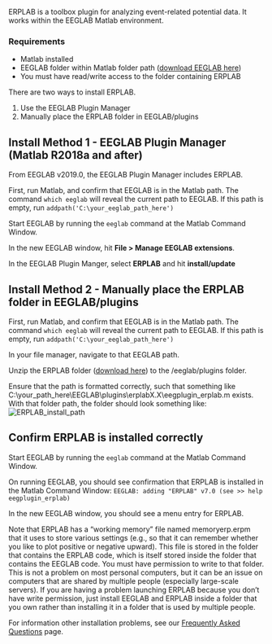 ERPLAB is a toolbox plugin for analyzing event-related potential data. It works within the EEGLAB Matlab environment.

### Requirements

* Matlab installed
* EEGLAB folder within Matlab folder path ([download EEGLAB here](https://sccn.ucsd.edu/eeglab/download.php))
* You must have read/write access to the folder containing ERPLAB


There are two ways to install ERPLAB.
1. Use the EEGLAB Plugin Manager
2. Manually place the ERPLAB folder in EEGLAB/plugins

## Install Method 1 - EEGLAB Plugin Manager (Matlab R2018a and after)

From EEGLAB v2019.0, the EEGLAB Plugin Manager includes ERPLAB.

First, run Matlab, and confirm that EEGLAB is in the Matlab path.
The command
`which eeglab` 
will reveal the current path to EEGLAB.
If this path is empty, run `addpath('C:\your_eeglab_path_here')`

Start EEGLAB by running the `eeglab` command at the Matlab Command Window.

In the new EEGLAB window, hit **File > Manage EEGLAB extensions**.

In the EEGLAB Plugin Manger, select **ERPLAB** and hit **install/update**



## Install Method 2 - Manually place the ERPLAB folder in EEGLAB/plugins

First, run Matlab, and confirm that EEGLAB is in the Matlab path.
The command
`which eeglab` 
will reveal the current path to EEGLAB.
If this path is empty, run `addpath('C:\your_eeglab_path_here')`

In your file manager, navigate to that EEGLAB path.

Unzip the ERPLAB folder ([download here](https://github.com/lucklab/erplab/releases)) to the /eeglab/plugins folder.

Ensure that the path is formatted correctly, such that something like C:\your_path_here\EEGLAB\plugins\erplabX.X\eegplugin_erplab.m exists. With that folder path, the folder should look something like:
![ERPLAB_install_path](https://user-images.githubusercontent.com/5137405/101206988-c82c4880-3624-11eb-8f24-c2e0affcd1f4.png)


## Confirm ERPLAB is installed correctly
Start EEGLAB by running the `eeglab` command at the Matlab Command Window.

On running EEGLAB, you should see confirmation that ERPLAB is installed in the Matlab Command Window:
`EEGLAB: adding "ERPLAB" v7.0 (see >> help eegplugin_erplab)`

In the new EEGLAB window, you should see a menu entry for ERPLAB.

Note that ERPLAB has a “working memory” file named memoryerp.erpm that it uses to store various settings (e.g., so that it can remember whether you like to plot positive or negative upward). This file is stored in the folder that contains the ERPLAB code, which is itself stored inside the folder that contains the EEGLAB code. You must have permission to write to that folder. This is not a problem on most personal computers, but it can be an issue on computers that are shared by multiple people (especially large-scale servers). If you are having a problem launching ERPLAB because you don’t have write permission, just install EEGLAB and ERPLAB inside a folder that you own rather than installing it in a folder that is used by multiple people.

For information other installation problems, see our [Frequently Asked Questions](https://github.com/lucklab/erplab/wiki/Troubleshooting-and-Frequently-Asked-Questions) page.

